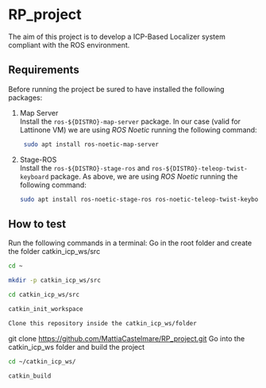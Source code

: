 # RP_project
The aim of this project is to develop a ICP-Based Localizer system compliant with the ROS environment. 

## Requirements
Before running the project be sured to have installed the following packages:

1) Map Server
\
Install the `ros-${DISTRO}-map-server` package. In our case (valid for Lattinone VM) we are using _ROS Noetic_ running the following command:
   ```sh
    sudo apt install ros-noetic-map-server
   ```
2) Stage-ROS
\
Install the `ros-${DISTRO}-stage-ros` and `ros-${DISTRO}-teleop-twist-keyboard` package. As above, we are using _ROS Noetic_ running the following command:
     ```sh
     sudo apt install ros-noetic-stage-ros ros-noetic-teleop-twist-keyboard
     ```
## How to test
Run the following commands in a terminal:
Go in the root folder and create the folder catkin_icp_ws/src
```sh
cd ~

mkdir -p catkin_icp_ws/src
```
```sh Go inside the catkin_icp_ws/src and create your catkin workspace
cd catkin_icp_ws/src

catkin_init_workspace
```
```sh
Clone this repository inside the catkin_icp_ws/folder
```
git clone https://github.com/MattiaCastelmare/RP_project.git
Go into the catkin_icp_ws folder and build the project
```sh
cd ~/catkin_icp_ws/

catkin_build
```

